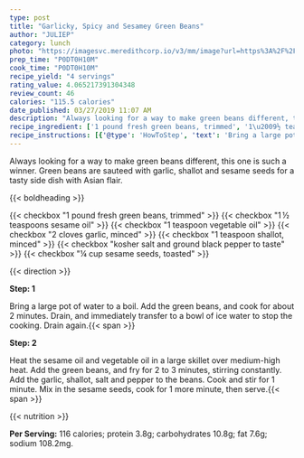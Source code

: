 ```yaml
---
type: post
title: "Garlicky, Spicy and Sesamey Green Beans"
author: "JULIEP"
category: lunch
photo: "https://imagesvc.meredithcorp.io/v3/mm/image?url=https%3A%2F%2Fimages.media-allrecipes.com%2Fuserphotos%2F1013931.jpg"
prep_time: "P0DT0H10M"
cook_time: "P0DT0H10M"
recipe_yield: "4 servings"
rating_value: 4.065217391304348
review_count: 46
calories: "115.5 calories"
date_published: 03/27/2019 11:07 AM
description: "Always looking for a way to make green beans different, this one is such a winner. Green beans are sauteed with garlic, shallot and sesame seeds for a tasty side dish with Asian flair."
recipe_ingredient: ['1 pound fresh green beans, trimmed', '1\u2009½ teaspoons sesame oil', '1 teaspoon vegetable oil', '2 cloves garlic, minced', '1 teaspoon shallot, minced', 'kosher salt and ground black pepper to taste', '¼ cup sesame seeds, toasted']
recipe_instructions: [{'@type': 'HowToStep', 'text': 'Bring a large pot of water to a boil. Add the green beans, and cook for about 2 minutes. Drain, and immediately transfer to a bowl of ice water to stop the cooking. Drain again.\n'}, {'@type': 'HowToStep', 'text': 'Heat the sesame oil and vegetable oil in a large skillet over medium-high heat. Add the green beans, and fry for 2 to 3 minutes, stirring constantly. Add the garlic, shallot, salt and pepper to the beans. Cook and stir for 1 minute. Mix in the sesame seeds, cook for 1 more minute, then serve.\n'}]
---
```


Always looking for a way to make green beans different, this one is such a winner. Green beans are sauteed with garlic, shallot and sesame seeds for a tasty side dish with Asian flair. 

{{< boldheading >}}

{{< checkbox "1 pound fresh green beans, trimmed" >}}
{{< checkbox "1 ½ teaspoons sesame oil" >}}
{{< checkbox "1 teaspoon vegetable oil" >}}
{{< checkbox "2 cloves garlic, minced" >}}
{{< checkbox "1 teaspoon shallot, minced" >}}
{{< checkbox "kosher salt and ground black pepper to taste" >}}
{{< checkbox "¼ cup sesame seeds, toasted" >}}


{{< direction >}}

**Step: 1**

Bring a large pot of water to a boil. Add the green beans, and cook for about 2 minutes. Drain, and immediately transfer to a bowl of ice water to stop the cooking. Drain again.{{< span >}}

**Step: 2**

Heat the sesame oil and vegetable oil in a large skillet over medium-high heat. Add the green beans, and fry for 2 to 3 minutes, stirring constantly. Add the garlic, shallot, salt and pepper to the beans. Cook and stir for 1 minute. Mix in the sesame seeds, cook for 1 more minute, then serve.{{< span >}}

{{< nutrition >}}

**Per Serving:** 116 calories; protein 3.8g; carbohydrates 10.8g; fat 7.6g; sodium 108.2mg.